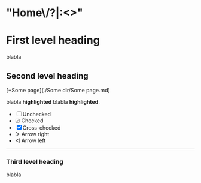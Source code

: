 # "Home\\/?|:<>"
First level heading
===================

blabla

Second level heading
--------------------

[+Some page](./Some dir/Some page.md)

blabla __highlighted__ blabla __highlighted__.

* ☐ Unchecked
* ☑ Checked
* ☒ Cross-checked
* ▷ Arrow right
* ◁ Arrow left

*****


### Third level heading

blabla

